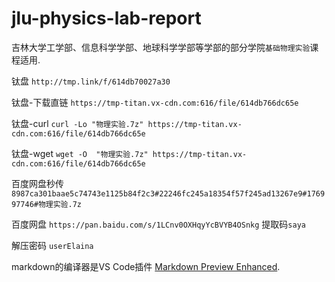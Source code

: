 # jlu-physics-lab-report
吉林大学工学部、信息科学学部、地球科学学部等学部的部分学院`基础物理实验`课程适用.

钛盘
`http://tmp.link/f/614db70027a30`

钛盘-下载直链
`https://tmp-titan.vx-cdn.com:616/file/614db766dc65e`

钛盘-curl
`curl -Lo "物理实验.7z" https://tmp-titan.vx-cdn.com:616/file/614db766dc65e`

钛盘-wget
`wget -O  "物理实验.7z" https://tmp-titan.vx-cdn.com:616/file/614db766dc65e`

百度网盘秒传
`8987ca301baae5c74743e1125b84f2c3#22246fc245a18354f57f245ad13267e9#176997746#物理实验.7z`

百度网盘 `https://pan.baidu.com/s/1LCnv0OXHqyYcBVYB4OSnkg` 提取码`saya`

解压密码 `userElaina`

markdown的编译器是VS Code插件 [Markdown Preview Enhanced](https://marketplace.visualstudio.com/items?itemName=shd101wyy.markdown-preview-enhanced).
